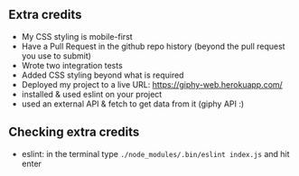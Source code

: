 ## Extra credits
  
- My CSS styling is mobile-first
- Have a Pull Request in the github repo history (beyond the pull request you use to submit)
- Wrote two integration tests
- Added CSS styling beyond what is required 
- Deployed my project to a live URL: https://giphy-web.herokuapp.com/
- installed & used eslint on your project
- used an external API & fetch to get data from it (giphy API :)


## Checking extra credits

- eslint: in the terminal type ```./node_modules/.bin/eslint index.js``` and hit enter